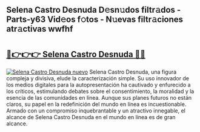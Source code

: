 ## Selena Castro Desnuda D𝚎sn𝚞dos filtr𝚊dos - Parts-y63 Vid𝚎os f𝚘tos - N𝚞evas filtr𝚊ciones atr𝚊ctivas wwfhf

# <h2><a href="http://mb1jno.tromn.icu/?c=Selena+Castro+Desnuda">🔗👉👉👉 Selena Castro Desnuda 🔗🔗</a></h2>

[![Selena Castro Desnuda nuevo](https://i.imgur.com/pEAQMta.gif)](http://mb1jno.tromn.icu/?c=Selena+Castro+Desnuda)
Selena Castro Desnuda, una figura compleja y divisiva, elude la caracterización simple. Su uso innovador de los medios digitales para la autopresentación ha cautivado y enfurecido a los críticos, estimulando debates sobre el consentimiento, la moralidad y la esencia de las comunidades en línea. Aunque sus planes futuros no están claros, su papel en la redefinición del mundo en línea es incuestionable. Armado con un compromiso inquebrantable y un atractivo innegable, el alcance de Selena Castro Desnuda en el mundo en línea es de gran alcance.
